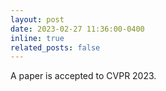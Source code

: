 ```yaml
---
layout: post
date: 2023-02-27 11:36:00-0400
inline: true
related_posts: false
---
```


A paper is accepted to CVPR 2023.
